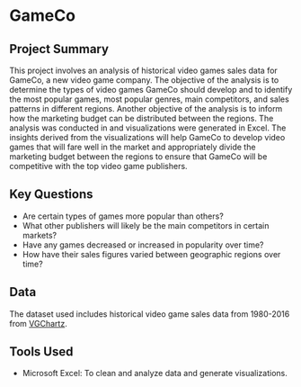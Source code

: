 # GameCo
## Project Summary
This project involves an analysis of historical video games sales data for GameCo, a new video game company. The objective of the analysis is to determine the types of video games GameCo should develop and to identify the most popular games, most popular genres, main competitors, and sales patterns in different regions. Another objective of the analysis is to inform how the marketing budget can be distributed between the regions. The analysis was conducted in and visualizations were generated in Excel. The insights derived from the visualizations will help GameCo to develop video games that will fare well in the market and appropriately divide the marketing budget between the regions to ensure that GameCo will be competitive with the top video game publishers.
## Key Questions
- Are certain types of games more popular than others?
- What other publishers will likely be the main competitors in certain markets?
- Have any games decreased or increased in popularity over time?
- How have their sales figures varied between geographic regions over time?
## Data
The dataset used includes historical video game sales data from 1980-2016 from [VGChartz](https://www.vgchartz.com/).
## Tools Used
- Microsoft Excel: To clean and analyze data and generate visualizations.
